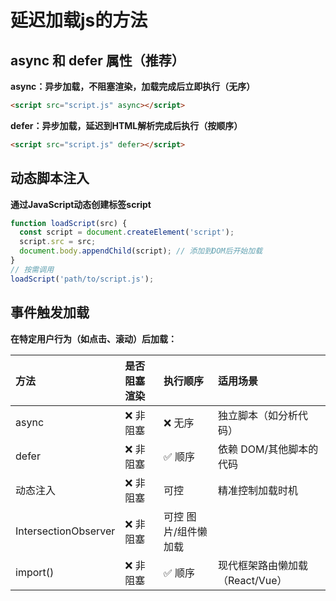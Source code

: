 # 延迟加载js的方法


## async 和 defer 属性（推荐）

**async：异步加载，不阻塞渲染，加载完成后立即执行（无序）**

```html
<script src="script.js" async></script>
```

**defer：异步加载，延迟到HTML解析完成后执行（按顺序）**

```html
<script src="script.js" defer></script>
```

## 动态脚本注入

**通过JavaScript动态创建标签script**

```js
function loadScript(src) {
  const script = document.createElement('script');
  script.src = src;
  document.body.appendChild(script); // 添加到DOM后开始加载
}
// 按需调用
loadScript('path/to/script.js');
```

## 事件触发加载

**在特定用户行为（如点击、滚动）后加载：**






|方法	|是否阻塞渲染	|执行顺序	|适用场景|
|:-----------------|:-----------------|:-----------------|:-----------------|
|async	|❌ 非阻塞|	❌ 无序|	独立脚本（如分析代码）|
|defer|	❌ 非阻塞|	✅ 顺序|	依赖 DOM/其他脚本的代码|
|动态注入|	❌ 非阻塞|	可控|	精准控制加载时机|
|IntersectionObserver|	❌ 非阻塞|	可控	图片/组件懒加载|
|import()|	❌ 非阻塞|	✅ 顺序|	现代框架路由懒加载（React/Vue）|
